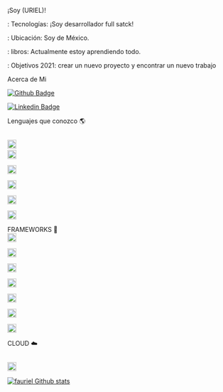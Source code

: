 ¡Soy (URIEL)!


: Tecnologías: ¡Soy desarrollador full satck!

: Ubicación: Soy de México.

: libros: Actualmente estoy aprendiendo todo.

: Objetivos 2021: crear un nuevo proyecto y encontrar un nuevo trabajo

Acerca de Mi

[![Github Badge](https://img.shields.io/badge/-Github-000?style=flat-square&logo=Github&logoColor=white&link=LINK_GIT)](https://github.com/fauriel)

[![Linkedin Badge](https://img.shields.io/badge/LinkedIn-0077B5?style=for-the-badge&logo=linkedin&logoColor=white&link=LINK_LINKEDIN)](linkedin.com/in/uriel-alvarado-20484a1a1)

Lenguajes que conozco :earth_americas:

<code> <img height = "20" src = "https://img.shields.io/badge/HTML5-E34F26?style=for-the-badge&logo=html5&logoColor=white"></code>
<code> <img height = "20" src = "https://img.shields.io/badge/Java-ED8B00?style=for-the-badge&logo=java&logoColor=white"> </code>
<code> <img height = "20" src = "https://img.shields.io/badge/CSS3-1572B6?style=for-the-badge&logo=css3&logoColor=white"> </code>
<code> <img height = "20" src = "https://img.shields.io/badge/JavaScript-323330?style=for-the-badge&logo=javascript&logoColor=F7DF1E"> </code>
<code> <img height = "20" src = "https://img.shields.io/badge/C%23-239120?style=for-the-badge&logo=c-sharp&logoColor=white"> </code>
<code> <img height = "20" src = "https://img.shields.io/badge/MySQL-005C84?style=for-the-badge&logo=mysql&logoColor=white"> </code>

FRAMEWORKS :rocket:
<code> <img height = "20" src = "https://img.shields.io/badge/Ionic-3880FF?style=for-the-badge&logo=ionic&logoColor=white"> </code>
<code> <img height = "20" src = "https://img.shields.io/badge/Node.js-339933?style=for-the-badge&logo=nodedotjs&logoColor=white"> </code>
<code> <img height = "20" src = "https://img.shields.io/badge/.NET-512BD4?style=for-the-badge&logo=dotnet&logoColor=white"> </code>
<code> <img height = "20" src = "https://img.shields.io/badge/React-20232A?style=for-the-badge&logo=react&logoColor=61DAFB"> </code>
<code> <img height = "20" src = "https://img.shields.io/badge/Angular-DD0031?style=for-the-badge&logo=angular&logoColor=white"> </code>
<code> <img height = "20" src = "https://img.shields.io/badge/Unity-100000?style=for-the-badge&logo=unity&logoColor=white"> </code>
<code> <img height = "20" src = "https://img.shields.io/badge/Git-F05032?style=for-the-badge&logo=git&logoColor=white"> </code>

CLOUD :cloud:

<code> <img height = "20" src = "https://img.shields.io/badge/microsoft%20azure-0089D6?style=for-the-badge&logo=microsoft-azure&logoColor=white"> </code>


[![fauriel Github stats](https://github-readme-stats.vercel.app/api?username={fauriel)](https://github.com/fauriel/github-readme-stats)



